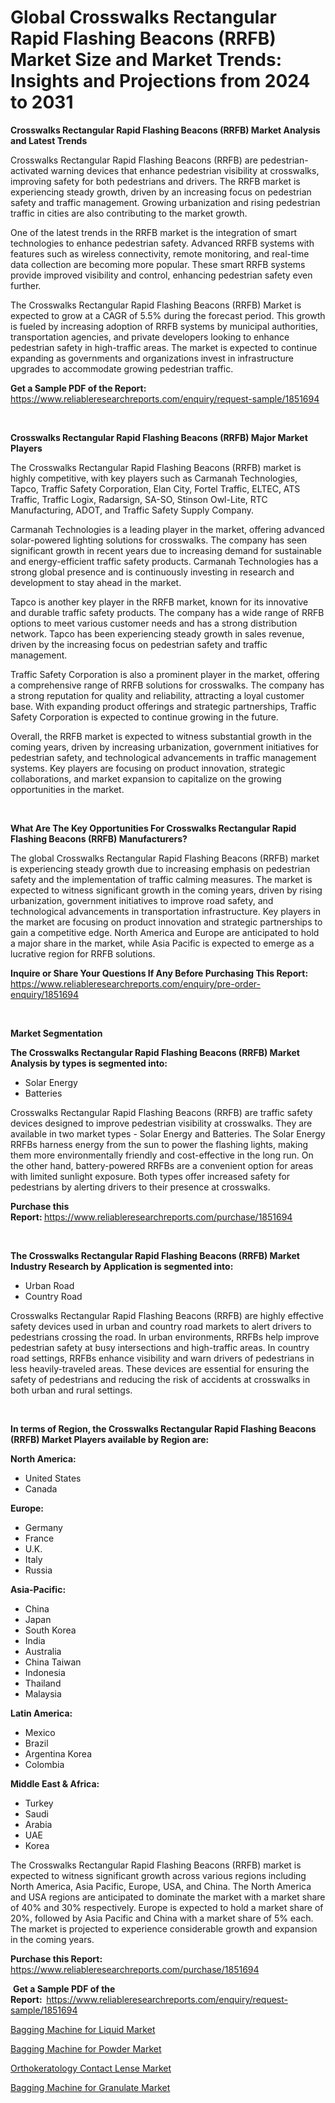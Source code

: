 <p><h1>Global Crosswalks Rectangular Rapid Flashing Beacons (RRFB) Market Size and Market Trends: Insights and Projections from 2024 to 2031</h1></p><p><strong>Crosswalks Rectangular Rapid Flashing Beacons (RRFB) Market Analysis and Latest Trends</strong></p>
<p><p>Crosswalks Rectangular Rapid Flashing Beacons (RRFB) are pedestrian-activated warning devices that enhance pedestrian visibility at crosswalks, improving safety for both pedestrians and drivers. The RRFB market is experiencing steady growth, driven by an increasing focus on pedestrian safety and traffic management. Growing urbanization and rising pedestrian traffic in cities are also contributing to the market growth. </p><p>One of the latest trends in the RRFB market is the integration of smart technologies to enhance pedestrian safety. Advanced RRFB systems with features such as wireless connectivity, remote monitoring, and real-time data collection are becoming more popular. These smart RRFB systems provide improved visibility and control, enhancing pedestrian safety even further. </p><p>The Crosswalks Rectangular Rapid Flashing Beacons (RRFB) Market is expected to grow at a CAGR of 5.5% during the forecast period. This growth is fueled by increasing adoption of RRFB systems by municipal authorities, transportation agencies, and private developers looking to enhance pedestrian safety in high-traffic areas. The market is expected to continue expanding as governments and organizations invest in infrastructure upgrades to accommodate growing pedestrian traffic.</p></p>
<p><strong>Get a Sample PDF of the Report:&nbsp;</strong> <a href="https://www.reliableresearchreports.com/enquiry/request-sample/1851694">https://www.reliableresearchreports.com/enquiry/request-sample/1851694</a></p>
<p>&nbsp;</p>
<p><strong>Crosswalks Rectangular Rapid Flashing Beacons (RRFB) Major Market Players</strong></p>
<p><p>The Crosswalks Rectangular Rapid Flashing Beacons (RRFB) market is highly competitive, with key players such as Carmanah Technologies, Tapco, Traffic Safety Corporation, Elan City, Fortel Traffic, ELTEC, ATS Traffic, Traffic Logix, Radarsign, SA-SO, Stinson Owl-Lite, RTC Manufacturing, ADOT, and Traffic Safety Supply Company.</p><p>Carmanah Technologies is a leading player in the market, offering advanced solar-powered lighting solutions for crosswalks. The company has seen significant growth in recent years due to increasing demand for sustainable and energy-efficient traffic safety products. Carmanah Technologies has a strong global presence and is continuously investing in research and development to stay ahead in the market.</p><p>Tapco is another key player in the RRFB market, known for its innovative and durable traffic safety products. The company has a wide range of RRFB options to meet various customer needs and has a strong distribution network. Tapco has been experiencing steady growth in sales revenue, driven by the increasing focus on pedestrian safety and traffic management.</p><p>Traffic Safety Corporation is also a prominent player in the market, offering a comprehensive range of RRFB solutions for crosswalks. The company has a strong reputation for quality and reliability, attracting a loyal customer base. With expanding product offerings and strategic partnerships, Traffic Safety Corporation is expected to continue growing in the future.</p><p>Overall, the RRFB market is expected to witness substantial growth in the coming years, driven by increasing urbanization, government initiatives for pedestrian safety, and technological advancements in traffic management systems. Key players are focusing on product innovation, strategic collaborations, and market expansion to capitalize on the growing opportunities in the market.</p></p>
<p>&nbsp;</p>
<p><strong>What Are The Key Opportunities For Crosswalks Rectangular Rapid Flashing Beacons (RRFB) Manufacturers?</strong></p>
<p><p>The global Crosswalks Rectangular Rapid Flashing Beacons (RRFB) market is experiencing steady growth due to increasing emphasis on pedestrian safety and the implementation of traffic calming measures. The market is expected to witness significant growth in the coming years, driven by rising urbanization, government initiatives to improve road safety, and technological advancements in transportation infrastructure. Key players in the market are focusing on product innovation and strategic partnerships to gain a competitive edge. North America and Europe are anticipated to hold a major share in the market, while Asia Pacific is expected to emerge as a lucrative region for RRFB solutions.</p></p>
<p><strong>Inquire or Share Your Questions If Any Before Purchasing This Report:</strong> <a href="https://www.reliableresearchreports.com/enquiry/pre-order-enquiry/1851694">https://www.reliableresearchreports.com/enquiry/pre-order-enquiry/1851694</a></p>
<p>&nbsp;</p>
<p><strong>Market Segmentation</strong></p>
<p><strong>The Crosswalks Rectangular Rapid Flashing Beacons (RRFB) Market Analysis by types is segmented into:</strong></p>
<p><ul><li>Solar Energy</li><li>Batteries</li></ul></p>
<p><p>Crosswalks Rectangular Rapid Flashing Beacons (RRFB) are traffic safety devices designed to improve pedestrian visibility at crosswalks. They are available in two market types - Solar Energy and Batteries. The Solar Energy RRFBs harness energy from the sun to power the flashing lights, making them more environmentally friendly and cost-effective in the long run. On the other hand, battery-powered RRFBs are a convenient option for areas with limited sunlight exposure. Both types offer increased safety for pedestrians by alerting drivers to their presence at crosswalks.</p></p>
<p><strong>Purchase this Report:&nbsp;</strong><a href="https://www.reliableresearchreports.com/purchase/1851694">https://www.reliableresearchreports.com/purchase/1851694</a></p>
<p>&nbsp;</p>
<p><strong>The Crosswalks Rectangular Rapid Flashing Beacons (RRFB) Market Industry Research by Application is segmented into:</strong></p>
<p><ul><li>Urban Road</li><li>Country Road</li></ul></p>
<p><p>Crosswalks Rectangular Rapid Flashing Beacons (RRFB) are highly effective safety devices used in urban and country road markets to alert drivers to pedestrians crossing the road. In urban environments, RRFBs help improve pedestrian safety at busy intersections and high-traffic areas. In country road settings, RRFBs enhance visibility and warn drivers of pedestrians in less heavily-traveled areas. These devices are essential for ensuring the safety of pedestrians and reducing the risk of accidents at crosswalks in both urban and rural settings.</p></p>
<p>&nbsp;</p>
<p><strong>In terms of Region, the Crosswalks Rectangular Rapid Flashing Beacons (RRFB) Market Players available by Region are:</strong></p>
<p>
    <p> <strong> North America: </strong>
        <ul>
            <li>United States</li>
            <li>Canada</li>
        </ul>
        </p> 
    <p> <strong> Europe: </strong>
        <ul>
            <li>Germany</li>
            <li>France</li>
            <li>U.K.</li>
            <li>Italy</li>
            <li>Russia</li>
        </ul>
        </p> 
    <p> <strong> Asia-Pacific: </strong>
        <ul>
            <li>China</li>
            <li>Japan</li>
            <li>South Korea</li>
            <li>India</li>
            <li>Australia</li>
            <li>China Taiwan</li>
            <li>Indonesia</li>
            <li>Thailand</li>
            <li>Malaysia</li>
        </ul>
        </p> 
    <p> <strong> Latin America: </strong>
        <ul>
            <li>Mexico</li>
            <li>Brazil</li>
            <li>Argentina Korea</li>
            <li>Colombia</li>
        </ul>
        </p> 
    <p> <strong> Middle East & Africa: </strong>
        <ul>
            <li>Turkey</li>
            <li>Saudi</li>
            <li>Arabia</li>
            <li>UAE</li>
            <li>Korea</li>
        </ul>
    </p>
    </p>
<p><p>The Crosswalks Rectangular Rapid Flashing Beacons (RRFB) market is expected to witness significant growth across various regions including North America, Asia Pacific, Europe, USA, and China. The North America and USA regions are anticipated to dominate the market with a market share of 40% and 30% respectively. Europe is expected to hold a market share of 20%, followed by Asia Pacific and China with a market share of 5% each. The market is projected to experience considerable growth and expansion in the coming years.</p></p>
<p><strong>Purchase this Report: </strong><a href="https://www.reliableresearchreports.com/purchase/1851694">https://www.reliableresearchreports.com/purchase/1851694</a></p>
<p>&nbsp;<strong>Get a Sample PDF of the Report:&nbsp;&nbsp;</strong><a href="https://www.reliableresearchreports.com/enquiry/request-sample/1851694">https://www.reliableresearchreports.com/enquiry/request-sample/1851694</a></p>
<p><strong></strong></p>
<p><p><a href="https://view.publitas.com/reportprime-1/bagging-machine-for-liquid-market-size-growth-and-forecast-from-2023-2030/">Bagging Machine for Liquid Market</a></p><p><a href="https://view.publitas.com/reportprime-1/global-bagging-machine-for-powder-market-size-and-market-trends-insights-and-projections-from-2023-to-2030/">Bagging Machine for Powder Market</a></p><p><a href="https://five-trouble-98a.notion.site/Orthokeratology-Contact-Lense-Market-Offers-Provide-Insightful-Data-for-the-Time-Period-from-2024-to-b32a6e5e819a48bfb442486adce22b6d">Orthokeratology Contact Lense Market</a></p><p><a href="https://view.publitas.com/reportprime-1/bagging-machine-for-granulate-market-analysis-examines-its-scope-on-growth-opportunities-and-forecasted-trends-spanning-from-2023-to-2030/">Bagging Machine for Granulate Market</a></p></p>
